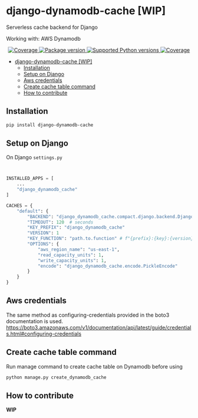 # django-dynamodb-cache [WIP]

Serverless cache backend for Django

Working with: AWS Dynamodb

<p align="center">
<a href="https://codecov.io/gh/xncbf/django-dynamodb-cache" target="_blank">
    <img src="https://img.shields.io/codecov/c/github/xncbf/django-dynamodb-cache?color=%2334D058" alt="Coverage">
</a>
<a href="https://pypi.org/project/django-dynamodb-cache" target="_blank">
    <img src="https://img.shields.io/pypi/v/django-dynamodb-cache?color=%2334D058&label=pypi%20package" alt="Package version">
</a>
<a href="https://pypi.org/project/django-dynamodb-cache" target="_blank">
    <img src="https://img.shields.io/pypi/pyversions/django-dynamodb-cache.svg?color=%2334D058" alt="Supported Python versions">
</a>
<a href="http://pypi.python.org/pypi/django-dynamodb-cache" target="_blank">
    <img src="https://img.shields.io/badge/django-3.2-brightgreen.svg" alt="Coverage">
</a>
</p>

- [django-dynamodb-cache [WIP]](#django-dynamodb-cache-wip)
  - [Installation](#installation)
  - [Setup on Django](#setup-on-django)
  - [Aws credentials](#aws-credentials)
  - [Create cache table command](#create-cache-table-command)
  - [How to contribute](#how-to-contribute)

## Installation

```sh
pip install django-dynamodb-cache
```

## Setup on Django

On Django `settings.py`

```python


INSTALLED_APPS = [
    ...
    "django_dynamodb_cache"
]

CACHES = {
    "default": {
        "BACKEND": "django_dynamodb_cache.compact.django.backend.DjangoCacheBackend",
        "TIMEOUT": 120  # seconds
        "KEY_PREFIX": "django_dynamodb_cache"
        "VERSION": 1
        "KEY_FUNCTION": "path.to.function" # f"{prefix}:{key}:{version}"
        "OPTIONS": {
            "aws_region_name": "us-east-1",
            "read_capacity_units": 1,
            "write_capacity_units": 1,
            "encode": "django_dynamodb_cache.encode.PickleEncode"
        }
    }
}
```

## Aws credentials

The same method as configuring-credentials provided in the boto3 documentation is used.
https://boto3.amazonaws.com/v1/documentation/api/latest/guide/credentials.html#configuring-credentials

## Create cache table command

Run manage command to create cache table on Dynamodb before using

```zsh
python manage.py create_dynamodb_cache
```

## How to contribute

**WIP**
